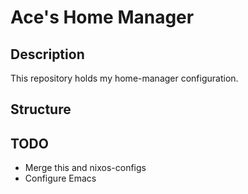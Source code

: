 # Ace's Home Manager

## Description 
This repository holds my home-manager configuration.  

## Structure

## TODO

- Merge this and nixos-configs
- Configure Emacs